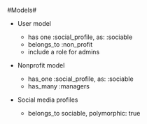 #Models#
* User model
  - has one :social_profile, as: :sociable
  - belongs_to :non_profit
  - include a role for admins
  
* Nonprofit model
  - has_one :social_profile, as: :sociable
  - has_many :managers

* Social media profiles
  - belongs_to sociable, polymorphic: true